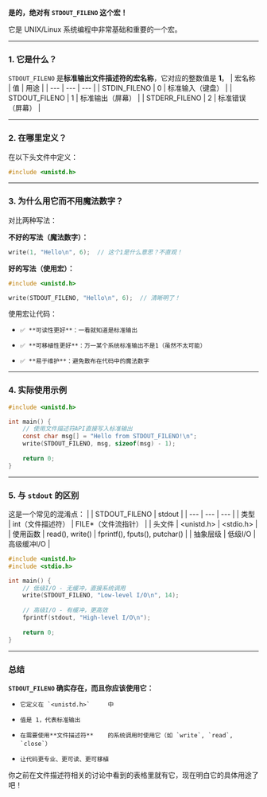 **是的，绝对有 `STDOUT_FILENO` 这个宏！**

它是 UNIX/Linux 系统编程中非常基础和重要的一个宏。

---

### 1. 它是什么？

`STDOUT_FILENO` 是**标准输出文件描述符的宏名称**，它对应的整数值是 **1**。
| 宏名称 | 值 | 用途 |
| --- | --- | --- |
| STDIN_FILENO | 0 | 标准输入（键盘） |
| STDOUT_FILENO | 1 | 标准输出（屏幕） |
| STDERR_FILENO | 2 | 标准错误（屏幕） |

---

### 2. 在哪里定义？

在以下头文件中定义：

```c
#include <unistd.h>
```

---

### 3. 为什么用它而不用魔法数字？

对比两种写法：

**不好的写法（魔法数字）：**

```c
write(1, "Hello\n", 6);  // 这个1是什么意思？不直观！
```

**好的写法（使用宏）：**

```c
#include <unistd.h>

write(STDOUT_FILENO, "Hello\n", 6);  // 清晰明了！
```

使用宏让代码：
-     ✅ **可读性更好**：一看就知道是标准输出
    
-     ✅ **可移植性更好**：万一某个系统标准输出不是1（虽然不太可能）
    
-     ✅ **易于维护**：避免散布在代码中的魔法数字

---

### 4. 实际使用示例

```c
#include <unistd.h>

int main() {
    // 使用文件描述符API直接写入标准输出
    const char msg[] = "Hello from STDOUT_FILENO!\n";
    write(STDOUT_FILENO, msg, sizeof(msg) - 1);
    
    return 0;
}
```

---

### 5. 与 `stdout` 的区别

这是一个常见的混淆点：
|  | STDOUT_FILENO | stdout |
| --- | --- | --- |
| 类型 | int（文件描述符） | FILE*（文件流指针） |
| 头文件 | <unistd.h> | <stdio.h> |
| 使用函数 | read(), write() | fprintf(), fputs(), putchar() |
| 抽象层级 | 低级I/O | 高级缓冲I/O |

```c
#include <unistd.h>
#include <stdio.h>

int main() {
    // 低级I/O - 无缓冲，直接系统调用
    write(STDOUT_FILENO, "Low-level I/O\n", 14);
    
    // 高级I/O - 有缓冲，更高效
    fprintf(stdout, "High-level I/O\n");
    
    return 0;
}
```

---

### 总结

**`STDOUT_FILENO` 确实存在，而且你应该使用它：**
-     它定义在 `<unistd.h>`     中
    
-     值是 1，代表标准输出
    
-     在需要使用**文件描述符**    的系统调用时使用它（如 `write`, `read`, `close`）
    
-     让代码更专业、更可读、更可移植

你之前在文件描述符相关的讨论中看到的表格里就有它，现在明白它的具体用途了吧！